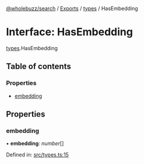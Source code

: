 [@wholebuzz/search](../README.md) / [Exports](../modules.md) / [types](../modules/types.md) / HasEmbedding

# Interface: HasEmbedding

[types](../modules/types.md).HasEmbedding

## Table of contents

### Properties

- [embedding](types.hasembedding.md#embedding)

## Properties

### embedding

• **embedding**: *number*[]

Defined in: [src/types.ts:15](https://github.com/wholebuzz/search/blob/master/src/types.ts#L15)
